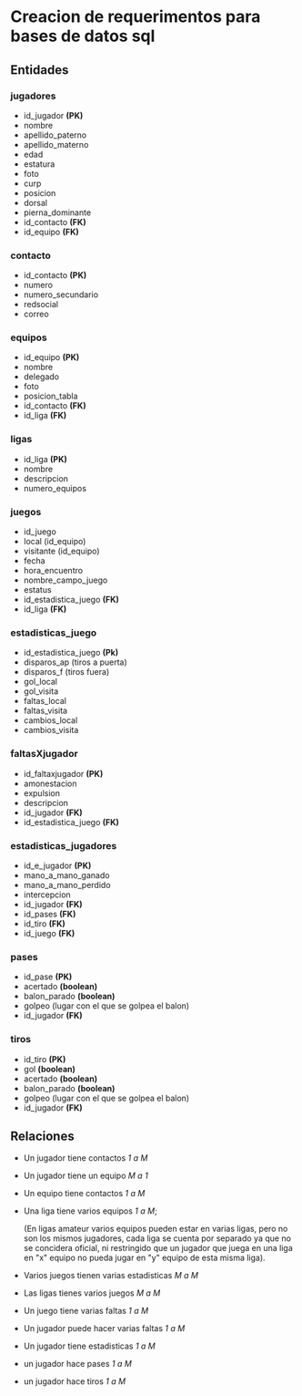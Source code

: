 # Creacion de requerimentos para bases de datos sql

## Entidades

### jugadores

- id_jugador **(PK)**
- nombre
- apellido_paterno
- apellido_materno
- edad
- estatura
- foto
- curp
- posicion
- dorsal
- pierna_dominante
- id_contacto **(FK)**
- id_equipo **(FK)**

### contacto

- id_contacto **(PK)**
- numero
- numero_secundario
- redsocial
- correo

### equipos

- id_equipo **(PK)**
- nombre
- delegado
- foto
- posicion_tabla
- id_contacto **(FK)**
- id_liga **(FK)**

### ligas

- id_liga **(PK)**
- nombre
- descripcion
- numero_equipos

### juegos

- id_juego
- local (id_equipo)
- visitante (id_equipo)
- fecha
- hora_encuentro
- nombre_campo_juego
- estatus
- id_estadistica_juego **(FK)**
- id_liga **(FK)**

### estadisticas_juego

- id_estadistica_juego **(Pk)**
- disparos_ap (tiros a puerta)
- disparos_f (tiros fuera)
- gol_local
- gol_visita
- faltas_local
- faltas_visita
- cambios_local
- cambios_visita

### faltasXjugador

- id_faltaxjugador **(PK)**
- amonestacion
- expulsion
- descripcion
- id_jugador **(FK)**
- id_estadistica_juego **(FK)**

### estadisticas_jugadores

- id_e_jugador **(PK)**
- mano_a_mano_ganado
- mano_a_mano_perdido
- intercepcion
- id_jugador **(FK)**
- id_pases **(FK)**
- id_tiro **(FK)**
- id_juego **(FK)**

### pases

- id_pase **(PK)**
- acertado **(boolean)**
- balon_parado **(boolean)**
- golpeo (lugar con el que se golpea el balon)
- id_jugador **(FK)**

### tiros

- id_tiro **(PK)**
- gol **(boolean)**
- acertado **(boolean)**
- balon_parado **(boolean)**
- golpeo (lugar con el que se golpea el balon)
- id_jugador **(FK)**

## Relaciones

- Un jugador tiene contactos _1 a M_
- Un jugador tiene un equipo _M a 1_
- Un equipo tiene contactos _1 a M_
- Una liga tiene varios equipos _1 a M_;

  (En ligas amateur varios equipos pueden estar en varias ligas, pero no son los mismos jugadores, cada liga se cuenta por separado ya que no se concidera oficial, ni restringido que un jugador que juega en una liga en "x" equipo no pueda jugar en "y" equipo de esta misma liga).

- Varios juegos tienen varias estadisticas _M a M_
- Las ligas tienes varios juegos _M a M_
- Un juego tiene varias faltas _1 a M_
- Un jugador puede hacer varias faltas _1 a M_
- Un jugador tiene estadisticas _1 a M_
- un jugador hace pases _1 a M_
- un jugador hace tiros _1 a M_
